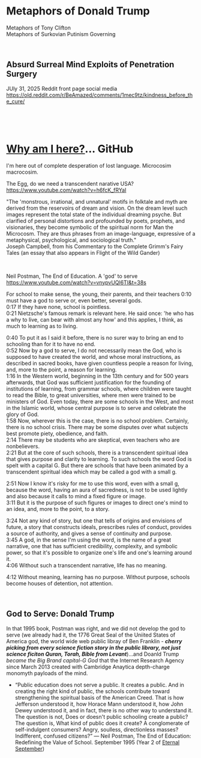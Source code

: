 # Metaphors of Donald Trump

Metaphors of Tony Clifton   
Metaphors of Surkovian Putinism Governing

&nbsp;

## Absurd Surreal Mind Exploits of Penetration Surgery 

JUly 31, 2025 Reddit front page social media    
https://old.reddit.com/r/BeAmazed/comments/1mec9tz/kindness_before_the_cure/

&nbsp;

&nbsp;

# [Why am I here?](https://www.youtube.com/watch?v=5IsSpAOD6K8)... GitHub

I'm here out of complete desperation of lost language. Microcosim macrocosim. 

The Egg, do we need a transcendent narative USA?    
https://www.youtube.com/watch?v=h6fcK_fRYaI

"The 'monstrous, irrational, and unnatural' motifs in folktale and myth are derived from the reservoirs of dream and vision. On the dream level such images represent the total state of the individual dreaming psyche. But clarified of personal distortions and profounded by poets, prophets, and visionaries, they become symbolic of the spiritual norm for Man the Microcosm. They are thus phrases from an image-language, expressive of a metaphysical, psychological, and sociological truth."     
Joseph Campbell, from his Commentary to the Complete Grimm's Fairy Tales (an essay that also appears in Flight of the Wild Gander)

&nbsp;

Neil Postman, The End of Education. A 'god' to serve   
https://www.youtube.com/watch?v=vnypvUQl6TI&t=38s    

For school to make sense, the young, their parents, and their teachers
0:10
must have a god to serve or, even better, several gods.    
0:17
If they have none, school is pointless.   
0:21
Nietzsche's famous remark is relevant here.
He said once:
'he who has a why to live, can bear with almost any how'
and this applies, I think, as much to learning as to living.     

0:40
To put it as I said it before, there is no surer way to bring an end to schooling than for it to have no end.    
0:52
Now by a god to serve, I do not necessarily mean the God, who is supposed to have created the world, and whose moral instructions, as described in sacred books, have given countless people a reason for living, and, more to the point, a reason for learning.     
1:16
In the Western world, beginning in the 13th century and for 500 years afterwards, that God was sufficient justification for the founding of institutions of learning, from grammar schools, where children were taught to read the Bible, to great universities, where men were trained to be ministers of God. Even today, there are some schools in the West, and most in the Islamic world, whose central purpose is to serve and celebrate the glory of God.    
1:58
Now, wherever this is the case, there is no school problem. Certainly, there is no school crisis. There may be some disputes over what subjects best promote piety, obedience, and faith.      
2:14
There may be students who are skeptical, even teachers who are nonbelievers.   
2:21
But at the core of such schools, there is a transcendent spiritual idea
that gives purpose and clarity to learning. To such schools the word God is spelt with a capital G.
But there are schools that have been animated by a transcendent spiritual idea
which may be called a god with a small g.    

2:51
Now I know it's risky for me to use this word, even with a small g,
because the word, having an aura of sacredness, is not to be used lightly
and also because it calls to mind a fixed figure or image.    
3:11
But it is the purpose of such figures or images
to direct one's mind to an idea,
and, more to the point, to a story.     

3:24
Not any kind of story,
but one that tells of origins and envisions of future,
a story that constructs ideals, prescribes rules of conduct,
provides a source of authority, and gives a sense of continuity and purpose.    
3:45
A god, in the sense I'm using the word, is the name of a great narrative,
one that has sufficient credibility, complexity, and symbolic power,
so that it's possible to organize one's life and one's learning around it.    
4:06
Without such a transcendent narrative, life has no meaning.    

4:12
Without meaning, learning has no purpose. Without purpose, schools become houses of detention, not attention.

&nbsp;

## God to Serve: Donald Trump

In that 1995 book, Postman was right, and we did not develop the god to serve (we already had it, the 1776 Great Seal of the Uniited States of America god, the world wide web public libray of Ben Franklin - ***cherry picking from every science fiction story in the public library, not just science ficiton Quran, Torah, Bible from Levant***)...and Doanld Trump *became the Big Brand capital-G God* that the Internet Research Agency since March 2013 created with Cambridge Anaytica depth-charge monomyth payloads of the mind.

* “Public education does not serve a public. It creates a public. And in creating the right kind of public, the schools contribute toward strengthening the spiritual basis of the American Creed. That is how Jefferson understood it, how Horace Mann understood it, how John Dewey understood it, and in fact, there is no other way to understand it. The question is not, Does or doesn't public schooling create a public? The question is, What kind of public does it create? A conglomerate of self-indulgent consumers? Angry, soulless, directionless masses? Indifferent, confused citizens?” ― Neil Postman, The End of Education: Redefining the Value of School. September 1995 (Year 2 of [Eternal September](https://en.wikipedia.org/wiki/Eternal_September))
